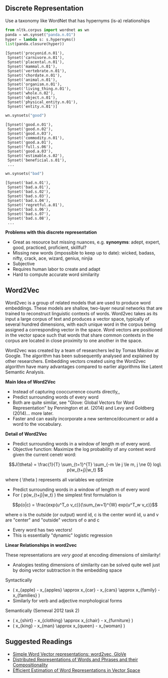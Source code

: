 ## Discrete Representation

Use a taxonomy like WordNet that has hypernyms (is-a) relationships

```python
from nltk.corpus import wordnet as wn
panda = wn.synset("panda.n.01")
hyper = lambda s: s.hypernyms()
list(panda.closure(hyper))
```

```
[Synset('procyonid.n.01'),
 Synset('carnivore.n.01'),
 Synset('placental.n.01'),
 Synset('mammal.n.01'),
 Synset('vertebrate.n.01'),
 Synset('chordate.n.01'),
 Synset('animal.n.01'),
 Synset('organism.n.01'),
 Synset('living_thing.n.01'),
 Synset('whole.n.02'),
 Synset('object.n.01'),
 Synset('physical_entity.n.01'),
 Synset('entity.n.01')]
```

```python
wn.synsets("good")
```

```
[Synset('good.n.01'),
 Synset('good.n.02'),
 Synset('good.n.03'),
 Synset('commodity.n.01'),
 Synset('good.a.01'),
 Synset('full.s.06'),
 Synset('good.a.03'),
 Synset('estimable.s.02'),
 Synset('beneficial.s.01'),
 ...
```

```python
wn.synsets("bad")
```

```
[Synset('bad.n.01'),
 Synset('bad.a.01'),
 Synset('bad.s.02'),
 Synset('bad.s.03'),
 Synset('bad.s.04'),
 Synset('regretful.a.01'),
 Synset('bad.s.06'),
 Synset('bad.s.07'),
 Synset('bad.s.08'),
 ...
```

**Problems with this discrete representation**

* Great as resource but missing nuances, e.g. **synonyms**: adept, expert, good, practiced, proficient, skillful?
* Missing new words (impossible to keep up to date): wicked, badass, nifty, crack, ace, wizard, genius, ninjia
* Subjective
* Requires human labor to create and adapt
* Hard to compute accurate word similarity

## Word2Vec

Word2vec is a group of related models that are used to produce word embeddings. These models are shallow, two-layer neural networks that are trained to reconstruct linguistic contexts of words. Word2vec takes as its input a large corpus of text and produces a vector space, typically of several hundred dimensions, with each unique word in the corpus being assigned a corresponding vector in the space. Word vectors are positioned in the vector space such that words that share common contexts in the corpus are located in close proximity to one another in the space.

Word2vec was created by a team of researchers led by Tomas Mikolov at Google. The algorithm has been subsequently analysed and explained by other researchers. Embedding vectors created using the Word2vec algorithm have many advantages compared to earlier algorithms like Latent Semantic Analysis.

**Main Idea of Word2Vec**

* Instead of capturing cooccurrence counts directly,,
* Predict surrounding words of every word
* Both are quite similar, see "Glove: Global Vectors for Word Representation" by Pennington et at. (2014) and Levy and Goldberg (2014)... more later.
* Faster and can easily incorporate a new sentence/document or add a word to the vocabulary.

**Detail of Word2Vec**

* Predict surrounding words in a window of length m of every word.
* Objective function: Maximize the log probability of any context word given the current cenetr word:

$$J(\theta) = \frac{1}{T} \sum_{t=1}^{T} \sum_{-m \le j \le m, j \ne 0} log\ p(w_{t+j}|w_t) $$

where \( \theta \) represents all variables we optimize

* Predict surrounding words in a window of length m of every word
* For \( p(w_{t+j}|w_t) \) the simplest first formulation is

$$p(o|c) = \frac{exp(u^T_o v_c)}{\sum_{w=1}^{W} exp(u^T_w v_c)}$$

where o is the outside (or output) word id, c is the center word id, u and v are "center" and "outside" vectors of o and c

* Every word has two vectors!
* This is essentially "dynamic" logistic regression

**Linear Relationships in word2vec**

These representations are *very good* at encoding dimensions of similarity!

* Analogies testing dimensions of similarity can be solved quite well just by doing vector subtraction in the embedding space


Syntactically

* \( x_{apple} - x_{apples} \approx x_{car} - x_{cars} \approx x_{family} - x_{families} \)
* Similarly for verb and adjective morphological forms

Semantically (Semeval 2012 task 2)

* \( x_{shirt} - x_{clothing} \approx x_{chair} - x_{furniture} \)
* \( x_{king} - x_{man} \approx x_{queen} - x_{woman} \)

## Suggested Readings

* [Simple Word Vector representations: word2vec, GloVe](http://cs224d.stanford.edu/lectures/CS224d-Lecture2.pdf)
* [Distributed Representations of Words and Phrases
and their Compositionality](http://papers.nips.cc/paper/5021-distributed-representations-of-words-and-phrases-and-their-compositionality.pdf)
* [Efficient Estimation of Word Representations in Vector Space](https://arxiv.org/pdf/1301.3781.pdf)